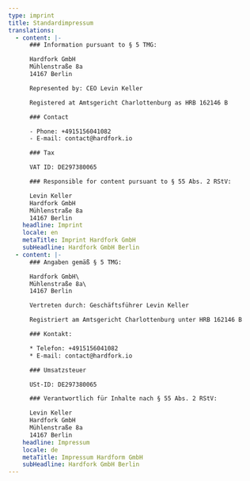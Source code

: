 ```yaml
---
type: imprint
title: Standardimpressum
translations:
  - content: |-
      ### Information pursuant to § 5 TMG:

      Hardfork GmbH
      Mühlenstraße 8a
      14167 Berlin

      Represented by: CEO Levin Keller

      Registered at Amtsgericht Charlottenburg as HRB 162146 B

      ### Contact

      - Phone: +4915156041082
      - E-mail: contact@hardfork.io

      ### Tax

      VAT ID: DE297380065

      ### Responsible for content pursuant to § 55 Abs. 2 RStV:

      Levin Keller
      Hardfork GmbH
      Mühlenstraße 8a
      14167 Berlin
    headline: Imprint
    locale: en
    metaTitle: Imprint Hardfork GmbH
    subHeadline: Hardfork GmbH Berlin
  - content: |-
      ### Angaben gemäß § 5 TMG:

      Hardfork GmbH\
      Mühlenstraße 8a\
      14167 Berlin

      Vertreten durch: Geschäftsführer Levin Keller

      Registriert am Amtsgericht Charlottenburg unter HRB 162146 B

      ### Kontakt:

      * Telefon: +4915156041082
      * E-mail: contact@hardfork.io

      ### Umsatzsteuer

      USt-ID: DE297380065

      ### Verantwortlich für Inhalte nach § 55 Abs. 2 RStV:

      Levin Keller
      Hardfork GmbH
      Mühlenstraße 8a
      14167 Berlin
    headline: Impressum
    locale: de
    metaTitle: Impressum Hardform GmbH
    subHeadline: Hardfork GmbH Berlin
---
```



